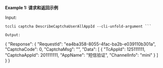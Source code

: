 **Example 1: 请求和返回示例**



Input: 

```
tccli captcha DescribeCaptchaUserAllAppId --cli-unfold-argument ```

Output: 
```
{
    "Response": {
        "RequestId": "ea4ba358-8055-4fac-ba2b-e039110b301a",
        "CaptchaCode": 0,
        "CaptchaMsg": "",
        "Data": [
            {
                "TcAppId": 125111111,
                "CaptchaAppId": 201111111,
                "AppName": "短信验证",
                "ChannelInfo": "mini"
            }
        ]
    }
}
```

